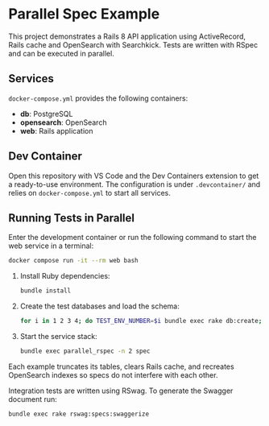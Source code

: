 # Parallel Spec Example

This project demonstrates a Rails 8 API application using ActiveRecord, Rails cache and OpenSearch with Searchkick. Tests are written with RSpec and can be executed in parallel.

## Services

`docker-compose.yml` provides the following containers:

- **db**: PostgreSQL
- **opensearch**: OpenSearch
- **web**: Rails application

## Dev Container

Open this repository with VS Code and the Dev Containers extension to get a ready-to-use environment. The configuration is under `.devcontainer/` and relies on `docker-compose.yml` to start all services.

## Running Tests in Parallel

Enter the development container or run the following command to start the web service in a terminal:

```bash
docker compose run -it --rm web bash
```


1. Install Ruby dependencies:

   ```bash
   bundle install
   ```

2. Create the test databases and load the schema:

   ```bash
   for i in 1 2 3 4; do TEST_ENV_NUMBER=$i bundle exec rake db:create; done
   ```

3. Start the service stack:

   ```bash
   bundle exec parallel_rspec -n 2 spec
   ```

Each example truncates its tables, clears Rails cache, and recreates OpenSearch indexes so specs do not interfere with each other.

Integration tests are written using RSwag. To generate the Swagger document run:

```bash
bundle exec rake rswag:specs:swaggerize
```